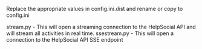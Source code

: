 Replace the appropriate values in config.ini.dist and rename or copy to config.ini

stream.py - This will open a streaming connection to the HelpSocial API and will stream all activities in real time.
ssestream.py - This will open a connection to the HelpSocial API SSE endpoint
